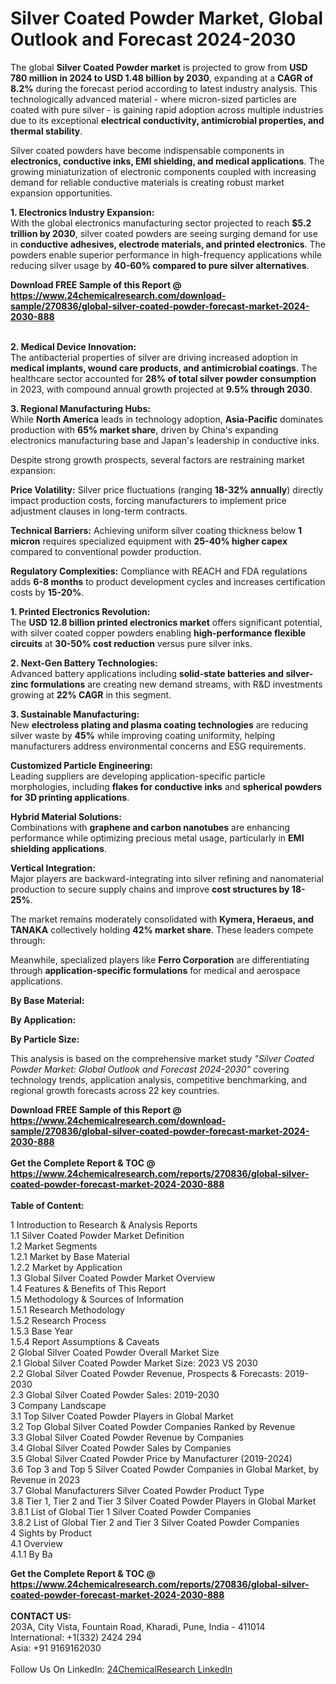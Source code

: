 <h1>Silver Coated Powder Market, Global Outlook and Forecast 2024-2030</h1><p>The global <strong>Silver Coated Powder market</strong> is projected to grow from <strong>USD 780 million in 2024 to USD 1.48 billion by 2030</strong>, expanding at a <strong>CAGR of 8.2%</strong> during the forecast period according to latest industry analysis. This technologically advanced material - where micron-sized particles are coated with pure silver - is gaining rapid adoption across multiple industries due to its exceptional <strong>electrical conductivity, antimicrobial properties, and thermal stability</strong>.</p><p>Silver coated powders have become indispensable components in <strong>electronics, conductive inks, EMI shielding, and medical applications</strong>. The growing miniaturization of electronic components coupled with increasing demand for reliable conductive materials is creating robust market expansion opportunities.</p><p><strong>1. Electronics Industry Expansion:</strong><br>
With the global electronics manufacturing sector projected to reach <strong>$5.2 trillion by 2030</strong>, silver coated powders are seeing surging demand for use in <strong>conductive adhesives, electrode materials, and printed electronics</strong>. The powders enable superior performance in high-frequency applications while reducing silver usage by <strong>40-60% compared to pure silver alternatives</strong>.</p><div><b>Download FREE Sample of this Report @ 
            <a href="https://www.24chemicalresearch.com/download-sample/270836/global-silver-coated-powder-forecast-market-2024-2030-888">
            https://www.24chemicalresearch.com/download-sample/270836/global-silver-coated-powder-forecast-market-2024-2030-888</a></b></div><br><p><strong>2. Medical Device Innovation:</strong><br>
The antibacterial properties of silver are driving increased adoption in <strong>medical implants, wound care products, and antimicrobial coatings</strong>. The healthcare sector accounted for <strong>28% of total silver powder consumption</strong> in 2023, with compound annual growth projected at <strong>9.5% through 2030</strong>.</p><p><strong>3. Regional Manufacturing Hubs:</strong><br>
While <strong>North America</strong> leads in technology adoption, <strong>Asia-Pacific</strong> dominates production with <strong>65% market share</strong>, driven by China's expanding electronics manufacturing base and Japan's leadership in conductive inks.</p><p>Despite strong growth prospects, several factors are restraining market expansion:</p><p><strong>Price Volatility:</strong> Silver price fluctuations (ranging <strong>18-32% annually</strong>) directly impact production costs, forcing manufacturers to implement price adjustment clauses in long-term contracts.</p><p><strong>Technical Barriers:</strong> Achieving uniform silver coating thickness below <strong>1 micron</strong> requires specialized equipment with <strong>25-40% higher capex</strong> compared to conventional powder production.</p><p><strong>Regulatory Complexities:</strong> Compliance with REACH and FDA regulations adds <strong>6-8 months</strong> to product development cycles and increases certification costs by <strong>15-20%</strong>.</p><p><strong>1. Printed Electronics Revolution:</strong><br>
The <strong>USD 12.8 billion printed electronics market</strong> offers significant potential, with silver coated copper powders enabling <strong>high-performance flexible circuits</strong> at <strong>30-50% cost reduction</strong> versus pure silver inks.</p><p><strong>2. Next-Gen Battery Technologies:</strong><br>
Advanced battery applications including <strong>solid-state batteries and silver-zinc formulations</strong> are creating new demand streams, with R&amp;D investments growing at <strong>22% CAGR</strong> in this segment.</p><p><strong>3. Sustainable Manufacturing:</strong><br>
New <strong>electroless plating and plasma coating technologies</strong> are reducing silver waste by <strong>45%</strong> while improving coating uniformity, helping manufacturers address environmental concerns and ESG requirements.</p><p><strong>Customized Particle Engineering:</strong><br>
    Leading suppliers are developing application-specific particle morphologies, including <strong>flakes for conductive inks</strong> and <strong>spherical powders for 3D printing applications</strong>.</p><p><strong>Hybrid Material Solutions:</strong><br>
    Combinations with <strong>graphene and carbon nanotubes</strong> are enhancing performance while optimizing precious metal usage, particularly in <strong>EMI shielding applications</strong>.</p><p><strong>Vertical Integration:</strong><br>
    Major players are backward-integrating into silver refining and nanomaterial production to secure supply chains and improve <strong>cost structures by 18-25%</strong>.</p><p>The market remains moderately consolidated with <strong>Kymera, Heraeus, and TANAKA</strong> collectively holding <strong>42% market share</strong>. These leaders compete through:</p><p>Meanwhile, specialized players like <strong>Ferro Corporation</strong> are differentiating through <strong>application-specific formulations</strong> for medical and aerospace applications.</p><p><strong>By Base Material:</strong></p><p><strong>By Application:</strong></p><p><strong>By Particle Size:</strong></p><p>This analysis is based on the comprehensive market study <em>"Silver Coated Powder Market: Global Outlook and Forecast 2024-2030"</em> covering technology trends, application analysis, competitive benchmarking, and regional growth forecasts across 22 key countries.</p><div><b>Download FREE Sample of this Report @ 
            <a href="https://www.24chemicalresearch.com/download-sample/270836/global-silver-coated-powder-forecast-market-2024-2030-888">
            https://www.24chemicalresearch.com/download-sample/270836/global-silver-coated-powder-forecast-market-2024-2030-888</a></b></div><br><div><b>Get the Complete Report & TOC @ 
            <a href="https://www.24chemicalresearch.com/reports/270836/global-silver-coated-powder-forecast-market-2024-2030-888">
            https://www.24chemicalresearch.com/reports/270836/global-silver-coated-powder-forecast-market-2024-2030-888</a></b></div><br>
            <b>Table of Content:</b><p>1 Introduction to Research & Analysis Reports<br />
    1.1 Silver Coated Powder Market Definition<br />
    1.2 Market Segments<br />
        1.2.1 Market by Base Material<br />
        1.2.2 Market by Application<br />
    1.3 Global Silver Coated Powder Market Overview<br />
    1.4 Features & Benefits of This Report<br />
    1.5 Methodology & Sources of Information<br />
        1.5.1 Research Methodology<br />
        1.5.2 Research Process<br />
        1.5.3 Base Year<br />
        1.5.4 Report Assumptions & Caveats<br />
2 Global Silver Coated Powder Overall Market Size<br />
    2.1 Global Silver Coated Powder Market Size: 2023 VS 2030<br />
    2.2 Global Silver Coated Powder Revenue, Prospects & Forecasts: 2019-2030<br />
    2.3 Global Silver Coated Powder Sales: 2019-2030<br />
3 Company Landscape<br />
    3.1 Top Silver Coated Powder Players in Global Market<br />
    3.2 Top Global Silver Coated Powder Companies Ranked by Revenue<br />
    3.3 Global Silver Coated Powder Revenue by Companies<br />
    3.4 Global Silver Coated Powder Sales by Companies<br />
    3.5 Global Silver Coated Powder Price by Manufacturer (2019-2024)<br />
    3.6 Top 3 and Top 5 Silver Coated Powder Companies in Global Market, by Revenue in 2023<br />
    3.7 Global Manufacturers Silver Coated Powder Product Type<br />
    3.8 Tier 1, Tier 2 and Tier 3 Silver Coated Powder Players in Global Market<br />
        3.8.1 List of Global Tier 1 Silver Coated Powder Companies<br />
        3.8.2 List of Global Tier 2 and Tier 3 Silver Coated Powder Companies<br />
4 Sights by Product<br />
    4.1 Overview<br />
        4.1.1 By Ba</p><div><b>Get the Complete Report & TOC @ 
            <a href="https://www.24chemicalresearch.com/reports/270836/global-silver-coated-powder-forecast-market-2024-2030-888">
            https://www.24chemicalresearch.com/reports/270836/global-silver-coated-powder-forecast-market-2024-2030-888</a></b></div><br><b>CONTACT US:</b><br>
            203A, City Vista, Fountain Road, Kharadi, Pune, India - 411014<br>
            International: +1(332) 2424 294<br>
            Asia: +91 9169162030 <br><br>
            Follow Us On LinkedIn: <a href="https://www.linkedin.com/company/24chemicalresearch/">24ChemicalResearch LinkedIn</a>